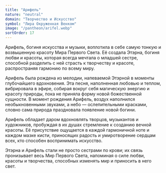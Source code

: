 ```yaml
---
title: "Арифель"
nature: "neutral"
domain: "Творчество и Искусство"
symbol: "Лира Окруженная Венком"
image: "/pantheon/arifel.webp"
sortOrder: 17
---
```


Арифель, богиня искусства и музыки, воплотила в себе самую тонкую и
возвышенную красоту Мира Первого Света. Её создала Этэрна, богиня
любви и красоты, которая всегда мечтала о младшей сестре, способной
разделить с ней страсть к творчеству и красоте, распространяя
гармонию по всему миру.

Арифель была рождена из мелодии, напеваемой Этэрной в моменты
глубочайшего вдохновения. Эта песня, наполненная любовью и теплом,
вибрировала в эфире, собирая вокруг себя магическую энергию и
красоту природы, пока не приняла форму новой божественной
сущности. В момент рождения Арифель, воздух наполнился
необыкновенными звуками, а небо — ослепительными красками,
словно сама природа праздновала появление новой богини.

Арифель обладает даром вдохновлять творцов, музыкантов и
художников, пробуждая в их душах стремление к созданию вечной
красоты. Её присутствие ощущается в каждой гармоничной ноте и
каждом мазке кисти, приносящих радость и умиротворение сердцам
всех, кто способен воспринимать искусство.

Этэрна и Арифель стали не просто сестрами по крови; их связь
пронизывает весь Мир Первого Света, напоминая о силе любви,
красоты и творчества, способных изменять мир и приносить в него свет.
